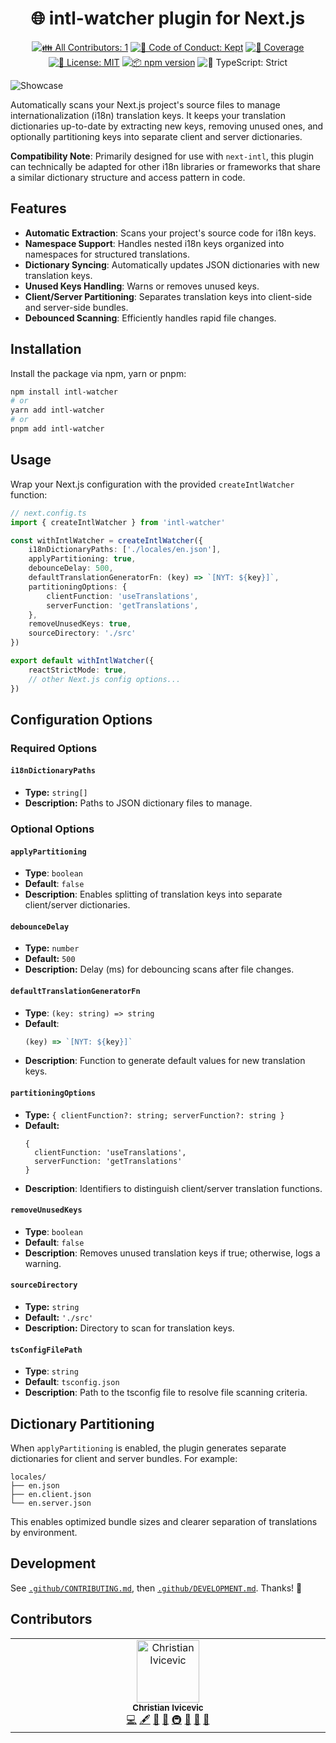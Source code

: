 <h1 align="center">🌐 intl-watcher plugin for Next.js </h1>

<p align="center">
	<!-- prettier-ignore-start -->
	<!-- ALL-CONTRIBUTORS-BADGE:START - Do not remove or modify this section -->
	<a href="#contributors" target="_blank"><img alt="👪 All Contributors: 1" src="https://img.shields.io/badge/%F0%9F%91%AA_all_contributors-1-21bb42.svg" /></a>
<!-- ALL-CONTRIBUTORS-BADGE:END -->
	<!-- prettier-ignore-end -->
	<a href="https://github.com/ChristianIvicevic/intl-watcher/blob/main/.github/CODE_OF_CONDUCT.md" target="_blank"><img alt="🤝 Code of Conduct: Kept" src="https://img.shields.io/badge/%F0%9F%A4%9D_code_of_conduct-kept-21bb42" /></a>
	<a href="https://codecov.io/gh/ChristianIvicevic/intl-watcher" target="_blank"><img alt="🧪 Coverage" src="https://img.shields.io/codecov/c/github/ChristianIvicevic/intl-watcher?label=%F0%9F%A7%AA%20coverage" /></a>
	<a href="https://github.com/ChristianIvicevic/intl-watcher/blob/main/LICENSE.md" target="_blank"><img alt="📝 License: MIT" src="https://img.shields.io/badge/%F0%9F%93%9D_license-MIT-21bb42.svg" /></a>
	<a href="http://npmjs.com/package/intl-watcher" target="_blank"><img alt="📦 npm version" src="https://img.shields.io/npm/v/intl-watcher?color=21bb42&label=%F0%9F%93%A6%20npm" /></a>
	<img alt="💪 TypeScript: Strict" src="https://img.shields.io/badge/%F0%9F%92%AA_typescript-strict-21bb42.svg" />
</p>

![Showcase](./assets/showcase.gif)

Automatically scans your Next.js project's source files to manage internationalization (i18n) translation keys.
It keeps your translation dictionaries up-to-date by extracting new keys, removing unused ones, and optionally partitioning keys into separate client and server dictionaries.

**Compatibility Note**: Primarily designed for use with `next-intl`, this plugin can technically be adapted for other i18n libraries or frameworks that share a similar dictionary structure and access pattern in code.

## Features

- **Automatic Extraction**: Scans your project's source code for i18n keys.
- **Namespace Support**: Handles nested i18n keys organized into namespaces for structured translations.
- **Dictionary Syncing**: Automatically updates JSON dictionaries with new translation keys.
- **Unused Keys Handling**: Warns or removes unused keys.
- **Client/Server Partitioning**: Separates translation keys into client-side and server-side bundles.
- **Debounced Scanning**: Efficiently handles rapid file changes.

## Installation

Install the package via npm, yarn or pnpm:
```bash
npm install intl-watcher
# or
yarn add intl-watcher
# or
pnpm add intl-watcher
```

## Usage

Wrap your Next.js configuration with the provided `createIntlWatcher` function:

```ts
// next.config.ts
import { createIntlWatcher } from 'intl-watcher'

const withIntlWatcher = createIntlWatcher({
	i18nDictionaryPaths: ['./locales/en.json'],
	applyPartitioning: true,
	debounceDelay: 500,
	defaultTranslationGeneratorFn: (key) => `[NYT: ${key}]`,
	partitioningOptions: {
		clientFunction: 'useTranslations',
		serverFunction: 'getTranslations',
	},
	removeUnusedKeys: true,
	sourceDirectory: './src'
})

export default withIntlWatcher({
	reactStrictMode: true,
	// other Next.js config options...
})
```

## Configuration Options

### Required Options

#### `i18nDictionaryPaths`

- **Type:** `string[]`
- **Description:** Paths to JSON dictionary files to manage.

### Optional Options

#### `applyPartitioning`

- **Type**: `boolean`
- **Default**: `false`
- **Description**: Enables splitting of translation keys into separate client/server dictionaries.

#### `debounceDelay`

- **Type:** `number`
- **Default:** `500`
- **Description:** Delay (ms) for debouncing scans after file changes.

#### `defaultTranslationGeneratorFn`

- **Type**: `(key: string) => string`
- **Default**:
  ```js
  (key) => `[NYT: ${key}]`
  ```
- **Description**: Function to generate default values for new translation keys.

#### `partitioningOptions`

- **Type:** `{ clientFunction?: string; serverFunction?: string }`
- **Default:**
  ```json5
  {
    clientFunction: 'useTranslations',
    serverFunction: 'getTranslations'
  }
  ```
- **Description**: Identifiers to distinguish client/server translation functions.

#### `removeUnusedKeys`

- **Type**: `boolean`
- **Default**: `false`
- **Description**: Removes unused translation keys if true; otherwise, logs a warning.

#### `sourceDirectory`

- **Type:** `string`
- **Default:** `'./src'`
- **Description:** Directory to scan for translation keys.

#### `tsConfigFilePath`

- **Type**: `string`
- **Default**: `tsconfig.json`
- **Description**: Path to the tsconfig file to resolve file scanning criteria.

## Dictionary Partitioning

When `applyPartitioning` is enabled, the plugin generates separate dictionaries for client and server bundles.
For example:

```
locales/
├── en.json
├── en.client.json
└── en.server.json
```

This enables optimized bundle sizes and clearer separation of translations by environment.

## Development

See [`.github/CONTRIBUTING.md`](./.github/CONTRIBUTING.md), then [`.github/DEVELOPMENT.md`](./.github/DEVELOPMENT.md).
Thanks! 💖

## Contributors

<!-- spellchecker: disable -->
<!-- ALL-CONTRIBUTORS-LIST:START - Do not remove or modify this section -->
<!-- prettier-ignore-start -->
<!-- markdownlint-disable -->
<table>
  <tbody>
    <tr>
      <td align="center" valign="top" width="14.28%"><img src="https://avatars.githubusercontent.com/u/45569997?v=4?s=100" width="100px;" alt="Christian Ivicevic"/><br /><sub><b>Christian Ivicevic</b></sub><br /><a href="https://github.com/ChristianIvicevic/intl-watcher/commits?author=ChristianIvicevic" title="Code">💻</a> <a href="#content-ChristianIvicevic" title="Content">🖋</a> <a href="https://github.com/ChristianIvicevic/intl-watcher/commits?author=ChristianIvicevic" title="Documentation">📖</a> <a href="#ideas-ChristianIvicevic" title="Ideas, Planning, & Feedback">🤔</a> <a href="#infra-ChristianIvicevic" title="Infrastructure (Hosting, Build-Tools, etc)">🚇</a> <a href="#maintenance-ChristianIvicevic" title="Maintenance">🚧</a> <a href="#projectManagement-ChristianIvicevic" title="Project Management">📆</a> <a href="#tool-ChristianIvicevic" title="Tools">🔧</a></td>
    </tr>
  </tbody>
</table>

<!-- markdownlint-restore -->
<!-- prettier-ignore-end -->

<!-- ALL-CONTRIBUTORS-LIST:END -->
<!-- spellchecker: enable -->

